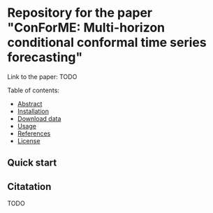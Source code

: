 # Repository for the paper "ConForME: Multi-horizon conditional conformal time series forecasting"

Link to the paper: TODO

Table of contents:

- [Abstract](doc/abstract.md)
- [Installation](#installation)
- [Download data](#download-data)
- [Usage](#usage)
- [References](#references)
- [License](#license)

## Quick start

## Citatation

TODO
